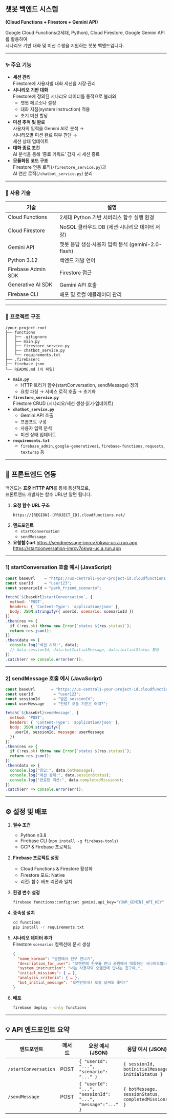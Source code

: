 ## 챗봇 백엔드 시스템  
**(Cloud Functions + Firestore + Gemini API)**

Google Cloud Functions(2세대, Python), Cloud Firestore, Google Gemini API를 활용하여  
시나리오 기반 대화 및 미션 수행을 지원하는 챗봇 백엔드입니다.

---

### ✨ 주요 기능

- **세션 관리**  
  Firestore에 사용자별 대화 세션을 저장·관리  
- **시나리오 기반 대화**  
  Firestore에 정의된 시나리오 데이터를 동적으로 불러와  
  - 챗봇 페르소나 설정  
  - 대화 지침(system instruction) 적용  
  - 초기 미션 할당  
- **미션 추적 및 완료**  
  사용자의 입력을 Gemini AI로 분석 →  
  시나리오별 미션 완료 여부 판단 →  
  세션 상태 업데이트  
- **대화 종료 조건**  
  AI 분석을 통해 ‘종료 키워드’ 감지 시 세션 종료  
- **모듈화된 코드 구조**  
  Firestore 연동 로직(`/firestore_service.py`)과  
  AI 연산 로직(`/chatbot_service.py`) 분리  

---

### 🚀 사용 기술

| 기술               | 설명                                              |
| ------------------ | ------------------------------------------------- |
| Cloud Functions    | 2세대 Python 기반 서버리스 함수 실행 환경         |
| Cloud Firestore    | NoSQL 클라우드 DB (세션·시나리오 데이터 저장)     |
| Gemini API         | 챗봇 응답 생성·사용자 입력 분석 (gemini-2.0-flash) |
| Python 3.12        | 백엔드 개발 언어                                  |
| Firebase Admin SDK | Firestore 접근                                    |
| Generative AI SDK  | Gemini API 호출                                   |
| Firebase CLI       | 배포 및 로컬 에뮬레이터 관리                      |

---

### 📁 프로젝트 구조

```
/your-project-root
├── functions
│   ├── .gitignore
│   ├── main.py
│   ├── firestore_service.py
│   ├── chatbot_service.py
│   └── requirements.txt
├── .firebaserc
├── firebase.json
└── README.md (이 파일)
```

- **`main.py`**  
  - HTTP 트리거 함수(startConversation, sendMessage) 정의  
  - 요청 파싱 → 서비스 로직 호출 → 초기화  
- **`firestore_service.py`**  
  Firestore CRUD (시나리오/세션 생성·읽기·업데이트)  
- **`chatbot_service.py`**  
  - Gemini API 호출  
  - 프롬프트 구성  
  - 사용자 입력 분석  
  - 미션 상태 업데이트  
- **`requirements.txt`**  
  - `firebase_admin`, `google-generativeai`, `firebase-functions`, `requests`, `textwrap` 등

---

## 🤝 프론트엔드 연동

백엔드는 **표준 HTTP API**를 통해 통신하므로,  
프론트엔드 개발자는 함수 URL만 알면 됩니다.


1. **요청 함수 URL 구조**  
   ```
   https://[REGION]-[PROJECT_ID].cloudfunctions.net/
   ```
2. **엔드포인트**  
   - `startConversation`  
   - `sendMessage`
3. **요청함수url** 
   https://sendmessage-imrcv7okwa-uc.a.run.app
   https://startconversation-imrcv7okwa-uc.a.run.app
---

### 1) startConversation 호출 예시 (JavaScript)

```js
const baseUrl    = "https://us-central1-your-project-id.cloudfunctions.net/";
const userId     = "user123";
const scenarioId = "park_friend_scenario";

fetch(`${baseUrl}startConversation`, {
  method: 'POST',
  headers: { 'Content-Type': 'application/json' },
  body: JSON.stringify({ userId, scenario: scenarioId })
})
.then(res => {
  if (!res.ok) throw new Error(`status ${res.status}`);
  return res.json();
})
.then(data => {
  console.log("세션 시작:", data);
  // data.sessionId, data.botInitialMessage, data.initialStatus 활용
})
.catch(err => console.error(err));
```

---

### 2) sendMessage 호출 예시 (JavaScript)

```js
const baseUrl       = "https://us-central1-your-project-id.cloudfunctions.net/";
const userId         = "user123";
const sessionId      = "받은_sessionId";
const userMessage    = "안녕? 오늘 기분은 어때?";

fetch(`${baseUrl}sendMessage`, {
  method: 'POST',
  headers: { 'Content-Type': 'application/json' },
  body: JSON.stringify({
    userId, sessionId, message: userMessage
  })
})
.then(res => {
  if (!res.ok) throw new Error(`status ${res.status}`);
  return res.json();
})
.then(data => {
  console.log("응답:", data.botMessage);
  console.log("세션 상태:", data.sessionStatus);
  console.log("완료된 미션:", data.completedMissions);
})
.catch(err => console.error(err));
```

---

## ⚙️ 설정 및 배포

1. **필수 조건**  
   - Python ≥3.8  
   - Firebase CLI (`npm install -g firebase-tools`)  
   - GCP & Firebase 프로젝트

2. **Firebase 프로젝트 설정**  
   - Cloud Functions & Firestore 활성화  
   - Firestore 모드: Native  
   - 리전: 함수 배포 리전과 일치

3. **환경 변수 설정**  
   ```bash
   firebase functions:config:set gemini.api_key="YOUR_GEMINI_API_KEY"
   ```

4. **종속성 설치**  
   ```bash
   cd functions
   pip install -r requirements.txt
   ```

5. **시나리오 데이터 추가**  
   Firestore `scenarios` 컬렉션에 문서 생성  
   ```json
   {
     "name_korean": "공원에서 친구 만나기",
     "description_for_user": "오랜만에 친구를 만나 공원에서 대화하는 시나리오입니다.",
     "system_instruction": "너는 사용자와 오랜만에 만나는 친구야…",
     "initial_missions": { … },
     "analysis_criteria": { … },
     "bot_initial_message": "오랜만이네! 오늘 날씨도 좋다!"
   }
   ```

6. **배포**  
   ```bash
   firebase deploy --only functions
   ```

---

## 💡 API 엔드포인트 요약

| 엔드포인트               | 메서드 | 요청 예시 (JSON)                                       | 응답 예시 (JSON)                             |
| ------------------------ | ------ | ------------------------------------------------------ | -------------------------------------------- |
| `/startConversation`     | POST   | `{ "userId": "...", "scenario": "..." }`               | `{ sessionId, botInitialMessage, initialStatus }` |
| `/sendMessage`           | POST   | `{ "userId": "...", "sessionId": "...", "message":"..." }` | `{ botMessage, sessionStatus, completedMissions }` |
